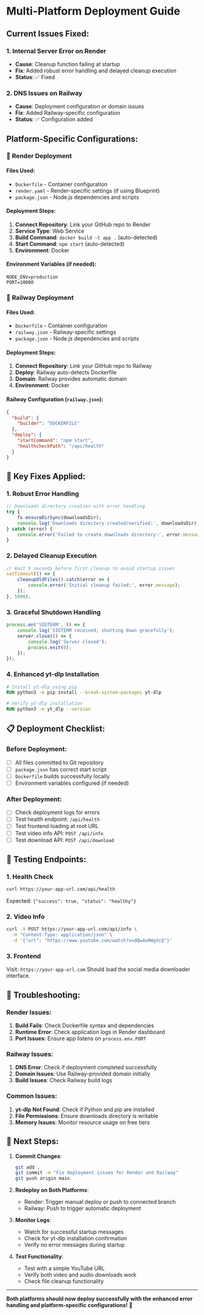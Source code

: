 # Multi-Platform Deployment Guide

## Current Issues Fixed:

### 1. **Internal Server Error on Render**
- **Cause**: Cleanup function failing at startup
- **Fix**: Added robust error handling and delayed cleanup execution
- **Status**: ✅ Fixed

### 2. **DNS Issues on Railway**
- **Cause**: Deployment configuration or domain issues
- **Fix**: Added Railway-specific configuration
- **Status**: ✅ Configuration added

## Platform-Specific Configurations:

### 🚀 **Render Deployment**

#### Files Used:
- `Dockerfile` - Container configuration
- `render.yaml` - Render-specific settings (if using Blueprint)
- `package.json` - Node.js dependencies and scripts

#### Deployment Steps:
1. **Connect Repository**: Link your GitHub repo to Render
2. **Service Type**: Web Service
3. **Build Command**: `docker build -t app .` (auto-detected)
4. **Start Command**: `npm start` (auto-detected)
5. **Environment**: Docker

#### Environment Variables (if needed):
```
NODE_ENV=production
PORT=10000
```

### 🚂 **Railway Deployment**

#### Files Used:
- `Dockerfile` - Container configuration
- `railway.json` - Railway-specific settings
- `package.json` - Node.js dependencies and scripts

#### Deployment Steps:
1. **Connect Repository**: Link your GitHub repo to Railway
2. **Deploy**: Railway auto-detects Dockerfile
3. **Domain**: Railway provides automatic domain
4. **Environment**: Docker

#### Railway Configuration (`railway.json`):
```json
{
  "build": {
    "builder": "DOCKERFILE"
  },
  "deploy": {
    "startCommand": "npm start",
    "healthcheckPath": "/api/health"
  }
}
```

## 🔧 **Key Fixes Applied:**

### 1. **Robust Error Handling**
```javascript
// Downloads directory creation with error handling
try {
    fs.ensureDirSync(downloadsDir);
    console.log('Downloads directory created/verified:', downloadsDir);
} catch (error) {
    console.error('Failed to create downloads directory:', error.message);
}
```

### 2. **Delayed Cleanup Execution**
```javascript
// Wait 5 seconds before first cleanup to avoid startup issues
setTimeout(() => {
    cleanupOldFiles().catch(error => {
        console.error('Initial cleanup failed:', error.message);
    });
}, 5000);
```

### 3. **Graceful Shutdown Handling**
```javascript
process.on('SIGTERM', () => {
    console.log('SIGTERM received, shutting down gracefully');
    server.close(() => {
        console.log('Server closed');
        process.exit(0);
    });
});
```

### 4. **Enhanced yt-dlp Installation**
```dockerfile
# Install yt-dlp using pip
RUN python3 -m pip install --break-system-packages yt-dlp

# Verify yt-dlp installation
RUN python3 -m yt_dlp --version
```

## 📋 **Deployment Checklist:**

### Before Deployment:
- [ ] All files committed to Git repository
- [ ] `package.json` has correct start script
- [ ] `Dockerfile` builds successfully locally
- [ ] Environment variables configured (if needed)

### After Deployment:
- [ ] Check deployment logs for errors
- [ ] Test health endpoint: `/api/health`
- [ ] Test frontend loading at root URL
- [ ] Test video info API: `POST /api/info`
- [ ] Test download API: `POST /api/download`

## 🧪 **Testing Endpoints:**

### 1. **Health Check**
```bash
curl https://your-app-url.com/api/health
```
Expected: `{"success": true, "status": "healthy"}`

### 2. **Video Info**
```bash
curl -X POST https://your-app-url.com/api/info \
  -H "Content-Type: application/json" \
  -d '{"url": "https://www.youtube.com/watch?v=dQw4w9WgXcQ"}'
```

### 3. **Frontend**
Visit: `https://your-app-url.com`
Should load the social media downloader interface.

## 🐛 **Troubleshooting:**

### Render Issues:
1. **Build Fails**: Check Dockerfile syntax and dependencies
2. **Runtime Error**: Check application logs in Render dashboard
3. **Port Issues**: Ensure app listens on `process.env.PORT`

### Railway Issues:
1. **DNS Error**: Check if deployment completed successfully
2. **Domain Issues**: Use Railway-provided domain initially
3. **Build Issues**: Check Railway build logs

### Common Issues:
1. **yt-dlp Not Found**: Check if Python and pip are installed
2. **File Permissions**: Ensure downloads directory is writable
3. **Memory Issues**: Monitor resource usage on free tiers

## 📝 **Next Steps:**

1. **Commit Changes**:
   ```bash
   git add .
   git commit -m "Fix deployment issues for Render and Railway"
   git push origin main
   ```

2. **Redeploy on Both Platforms**:
   - Render: Trigger manual deploy or push to connected branch
   - Railway: Push to trigger automatic deployment

3. **Monitor Logs**:
   - Watch for successful startup messages
   - Check for yt-dlp installation confirmation
   - Verify no error messages during startup

4. **Test Functionality**:
   - Test with a simple YouTube URL
   - Verify both video and audio downloads work
   - Check file cleanup functionality

---

**Both platforms should now deploy successfully with the enhanced error handling and platform-specific configurations!** 🎉